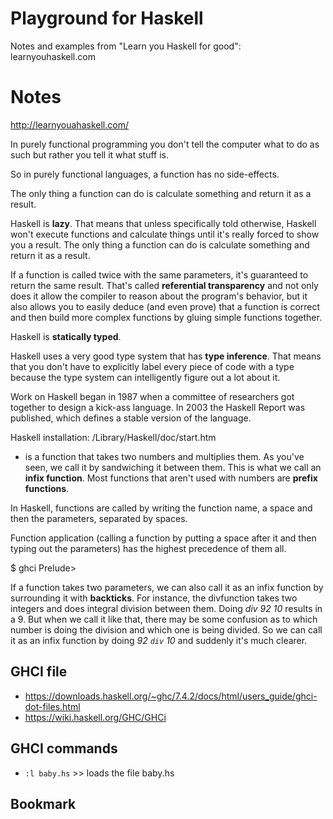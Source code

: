 # Playground for Haskell

Notes and examples from "Learn you Haskell for good": learnyouhaskell.com

# Notes

http://learnyouahaskell.com/

In purely functional programming you don't tell the computer what to do as such but rather you tell it what stuff is.

So in purely functional languages, a function has no side-effects.

The only thing a function can do is calculate something and return it as a result.

Haskell is **lazy**. That means that unless specifically told otherwise, Haskell won't execute functions and calculate things until it's really forced to show you a result. The only thing a function can do is calculate something and return it as a result.

If a function is called twice with the same parameters, it's guaranteed to return the same result. That's called **referential transparency** and not only does it allow the compiler to reason about the program's behavior, but it also allows you to easily deduce (and even prove) that a function is correct and then build more complex functions by gluing simple functions together.

Haskell is **statically typed**.

Haskell uses a very good type system that has **type inference**. That means that you don't have to explicitly label every piece of code with a type because the type system can intelligently figure out a lot about it.

Work on Haskell began in 1987 when a committee of researchers got together to design a kick-ass language. In 2003 the Haskell Report was published, which defines a stable version of the language.

Haskell installation: /Library/Haskell/doc/start.htm

 * is a function that takes two numbers and multiplies them. As you've seen, we call it by sandwiching it between them. This is what we call an **infix function**. Most functions that aren't used with numbers are **prefix functions**.

In Haskell, functions are called by writing the function name, a space and then the parameters, separated by spaces.

Function application (calling a function by putting a space after it and then typing out the parameters) has the highest precedence of them all.

$ ghci
Prelude>

If a function takes two parameters, we can also call it as an infix function by surrounding it with **backticks**. For instance, the divfunction takes two integers and does integral division between them. Doing *div 92 10* results in a 9. But when we call it like that, there may be some confusion as to which number is doing the division and which one is being divided. So we can call it as an infix function by doing *92 `div` 10* and suddenly it's much clearer.

## GHCI file
* https://downloads.haskell.org/~ghc/7.4.2/docs/html/users_guide/ghci-dot-files.html
* https://wiki.haskell.org/GHC/GHCi

## GHCI commands
* `:l baby.hs`   >> loads the file baby.hs

## Bookmark
